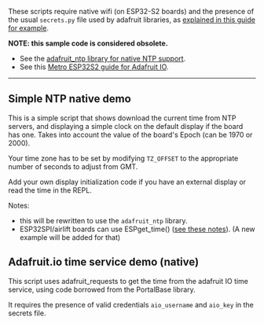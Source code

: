 These scripts require native wifi (on ESP32-S2 boards) and the presence of the usual `secrets.py` file used by adafruit libraries, as [explained in this guide for example](https://learn.adafruit.com/pyportal-titano-weather-station/code-walkthrough-secrets-py).

**NOTE: this sample code is considered obsolete.**

- See the [adafruit_ntp library for native NTP support](https://github.com/adafruit/Adafruit_CircuitPython_NTP).
- See this [Metro ESP32S2 guide for Adafruit IO](https://learn.adafruit.com/adafruit-metro-esp32-s2/getting-the-date-time).

------------------

## Simple NTP native demo

This is a simple script that shows download the current time from NTP servers, and displaying a simple clock on the default display if the board has one. Takes into account the value of the board's Epoch (can be 1970 or 2000). 

Your time zone has to be set by modifying `TZ_OFFSET` to the appropriate number of seconds to adjust from GMT.

Add your own display initialization code if you have an external display or read the time in the REPL.

Notes:
- this will be rewritten to use the `adafruit_ntp` library.
- ESP32SPI/airlift boards can use ESPget_time() ([see these notes](https://github.com/adafruit/Adafruit_CircuitPython_NTP/releases/tag/3.0.0)). (A new example will be added for that)

## Adafruit.io time service demo (native)

This script uses adafruit_requests to get the time from the adafruit IO time service, using code borrowed from the PortalBase library.

It requires the presence of valid credentials `aio_username` and `aio_key` in the secrets file.
